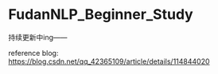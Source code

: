 # FudanNLP_Beginner_Study

持续更新中ing——


reference blog: https://blog.csdn.net/qq_42365109/article/details/114844020
